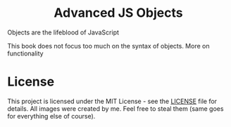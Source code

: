 <h1 align="center">Advanced JS Objects</h1>

Objects are the lifeblood of JavaScript

This book does not focus too much on the syntax of objects. More on functionality


# License

This project is licensed under the MIT License - see the [LICENSE](LICENSE) file for details.
All images were created by me. Feel free to steal them (same goes for everything else of course).